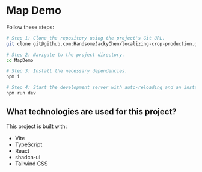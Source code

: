 # Map Demo

Follow these steps:

```sh
# Step 1: Clone the repository using the project's Git URL.
git clone git@github.com:HandsomeJackyChen/localizing-crop-production.git

# Step 2: Navigate to the project directory.
cd MapDemo

# Step 3: Install the necessary dependencies.
npm i

# Step 4: Start the development server with auto-reloading and an instant preview.
npm run dev
```

## What technologies are used for this project?

This project is built with:

- Vite
- TypeScript
- React
- shadcn-ui
- Tailwind CSS

